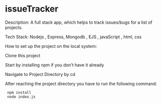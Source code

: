 # issueTracker

Description: 
A full stack app, which helps to track issues/bugs for a list of projects.

Tech Stack:
Nodejs , Express, Mongodb , EJS , javaScript , html, css

How to set up the project on the local system:

Clone this project

Start by installing npm if you don't have it already

Navigate to Project Directory by cd <project name>

After reaching the project directory you have to run the following command:

     npm install 
     node index.js
